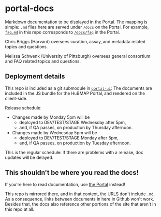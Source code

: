 # portal-docs
Markdown documentation to be displayed in the Portal. The mapping is simple: `.md` files here are served under `/docs` on the Portal. For example,
[`faq.md`](https://github.com/hubmapconsortium/portal-docs/blob/master/faq.md) in this repo
corresponds to [`/docs/faq`](https://portal.hubmapconsortium.org/docs/faq) in the Portal. 

Chris Briggs (Harvard) oversees curation, assay, and metadata related topics and questions.

Melissa Schwenk (University of Pittsburgh) oversees general consortium and FAQ related topics and questions.

## Deployment details

This repo is included as a git submodule in [`portal-ui`](https://github.com/hubmapconsortium/portal-ui):
The documents are included in the JS bundle for the HuBMAP Portal, and rendered on the client-side.

Release schedule:
- Changes made by Monday 5pm will be 
  - deployed to DEV/TEST/STAGE Wednesday after 5pm,
  - and, if QA passes, on production by Thursday afternoon.
- Changes made by Wednesday 5pm will be 
  - deployed to DEV/TEST/STAGE Monday after 5pm,
  - and, if QA passes, on production by Tuesday afternoon.

This is the regular schedule: If there are problems with a release, doc updates will be delayed.

## **This shouldn't be where you read the docs!**

If you're here to read documentation, use [the Portal](https://portal.hubmapconsortium.org/docs/) instead!

This repo is mirrored there, and in that context, the URLS don't include `.md`.
As a consequence, links between documents in here in Github won't work. Besides that, the docs also reference other portions of the site that aren't in this repo at all.

